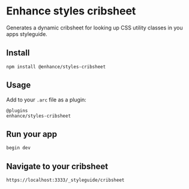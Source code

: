 # Enhance styles cribsheet

Generates a dynamic cribsheet for looking up CSS utility classes in you apps styleguide.

## Install
`npm install @enhance/styles-cribsheet`

## Usage
Add to your `.arc` file as a plugin:

```arc
@plugins
enhance/styles-cribsheet
```

## Run your app
`begin dev`

## Navigate to your cribsheet
`https://localhost:3333/_styleguide/cribsheet`

